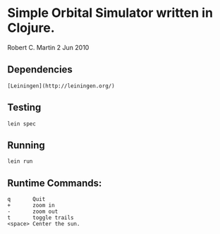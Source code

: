 # Simple Orbital Simulator written in Clojure.
Robert C. Martin
2 Jun 2010

## Dependencies

    [Leiningen](http://leiningen.org/)

## Testing

    lein spec

## Running

    lein run

## Runtime Commands:

    q       Quit
    +       zoom in
    -       zoom out
    t       toggle trails
    <space> Center the sun.


